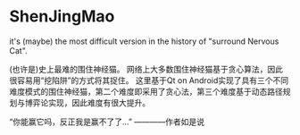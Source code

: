 # ShenJingMao
it's (maybe) the most difficult version in the history of "surround Nervous Cat".

(也许是)史上最难的围住神经猫。
网络上大多数围住神经猫基于贪心算法，因此很容易用“挖陷阱”的方式将其捉住。
这里基于Qt on Android实现了具有三个不同难度模式的围住神经猫，第二个难度即采用了贪心法，第三个难度基于动态路径规划与博弈论实现，因此难度有很大提升。

“你能赢它吗，反正我是赢不了了...”
                                                        ————作者如是说
